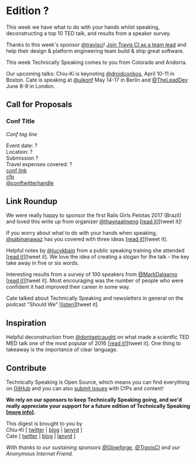 # Edition ?

This week we have what to do with your hands whilst speaking, deconstructing a top 10 TED talk, and results from a speaker survey.

Thanks to this week's sponsor [@travisci](http://twitter.com/travisci)! [Join Travis CI as a team lead](https://travisci.workable.com/jobs/432154) and help their design & platform engineering team build & ship great software.

This week Technically Speaking comes to you from Colorado and Andorra.

Our upcoming talks: Chiu-Ki is keynoting [@droidconbos](http://twitter.com/droidconbos), April 10-11 in Boston. Cate is speaking at [@uikonf](http://twitter.com/uikonf) May 14-17 in Berlin and [@TheLeadDev](http://twitter.com/theleaddev) June 8-9 in London.


## Call for Proposals

### Conf Title  
*Conf tag line*

Event date: ?  
Location: ?  
Submission ?  
Travel expenses covered: ?  
[conf link](?)  
[cfp](?)  
[@conftwitterhandle](?)


## Link Roundup

We were really happy to sponsor the first Rails Girls Pelotas 2017 (Brazil) and loved this write up from organizer [@thaynaalmeng](http://twitter.com/thaynaalmeng) [[read it](https://gist.github.com/euthayna/228ede48306a894a257349e6c51913d7)][tweet it]!

If you worry about what to do with your hands when speaking, [@sabinanawaz](http://twitter.com/sabinanawaz) has you covered with three ideas [[read it](http://www.inc.com/sabina-nawaz/3-things-to-do-with-your-hands-when-you-speak.html)][tweet it].

Helpful notes by [@lucykbain](http://twitter.com/lucykbain) from a public speaking training she attended [[read it](http://lucybain.com/blog/2017/public-speaking-notes/)][tweet it]. We love the idea of creating a slogan for the talk - the key take away in five or six words.

Interesting results from a survey of 100 speakers from [@MarkDalgarno](http://twitter.com/MarkDalgarno) [[read it](https://medium.com/@markdalgarno/what-a-survey-of-100-conference-speakers-told-me-7fcc5eac7d3d#.at19rs6e2)][tweet it]. Most encouraging was the number of people who were confident it had improved their career in some way.

Cate talked about Technically Speaking and newsletters in general on the podcast "Should We" [[listen](http://www.shouldwe.co/season-02/give-advice)][tweet it].

## Inspiration

Helpful deconstruction from [@dontgetcaught](http://twitter.com/dontgetcaught) on what made a scientfic TED MED talk one of the most popular of 2016 [[read it](http://eloquentwoman.blogspot.com/2017/02/what-made-this-one-of-teds-most-popular.html)][tweet it]. One thing to takeaway is the importance of clear language.  

## Contribute

Technically Speaking is Open Source, which means you can find everything on [GitHub](https://github.com/catehstn/technically-speaking/) and you can also [submit issues](https://github.com/catehstn/technically-speaking/issues/new) with CfPs and content!

**We rely on our sponsors to keep Technically Speaking going, and we'd really appreciate your support for a future edition of Technically Speaking [[more info](http://www.techspeak.email/sponsorship/)].**  


This digest is brought to you by  
Chiu-Ki [ [twitter](https://twitter.com/chiuki) | [blog](http://blog.sqisland.com/) | [lanyrd](http://lanyrd.com/profile/chiuki/) ]  
Cate [ [twitter](https://twitter.com/catehstn) | [blog](http://www.cate.blog/) | [lanyrd](http://lanyrd.com/profile/catehstn/) ]

*With thanks to our sustaining sponsors [@Glowforge](http://twitter.com/glowforge), [@TravisCI](http://twitter.com/travisci) and our Anonymous Internet Friend.*
